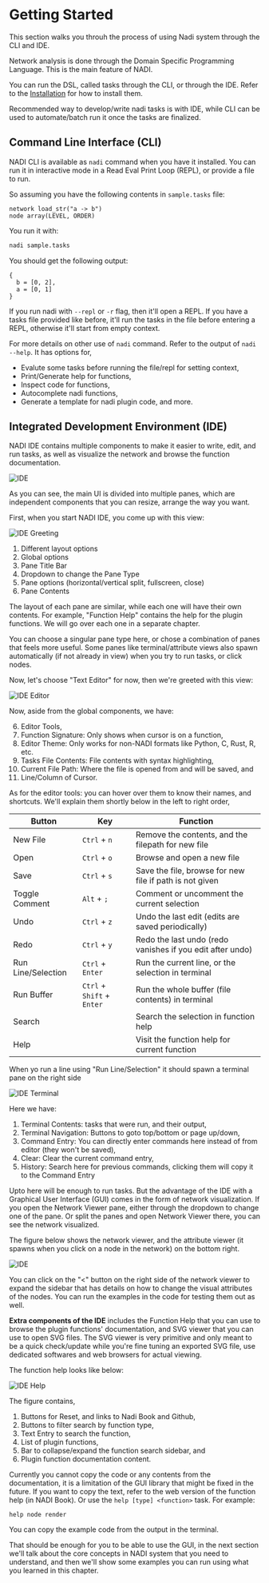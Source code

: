 # Getting Started

This section walks you throuh the process of using Nadi system through the CLI and IDE.

Network analysis is done through the Domain Specific Programming Language. This is the main feature of NADI.

You can run the DSL, called tasks through the CLI, or through the IDE. Refer to the [Installation](./installation.md) for how to install them.

Recommended way to develop/write nadi tasks is with IDE, while CLI can be used to automate/batch run it once the tasks are finalized.

## Command Line Interface (CLI)

NADI CLI is available as `nadi` command when you have it installed. You can run it in interactive mode in a Read Eval Print Loop (REPL), or provide a file to run.

So assuming you have the following contents in `sample.tasks` file:

```task
network load_str("a -> b")
node array(LEVEL, ORDER)
```

You run it with:
```bash
nadi sample.tasks
```

You should get the following output:
```task
{
  b = [0, 2],
  a = [0, 1]
}
```

If you run nadi with `--repl` or `-r` flag, then it'll open a REPL. If you have a tasks file provided like before, it'll run the tasks in the file before entering a REPL, otherwise it'll start from empty context.

For more details on other use of `nadi` command. Refer to the output of `nadi --help`. It has options for,
- Evalute some tasks before running the file/repl for setting context,
- Print/Generate help for functions,
- Inspect code for functions,
- Autocomplete nadi functions,
- Generate a template for nadi plugin code, and more.

## Integrated Development Environment (IDE)

NADI IDE contains multiple components to make it easier to write, edit, and run tasks, as well as visualize the network and browse the function documentation.

![IDE](./images/ide-screenshot.png)

As you can see, the main UI is divided into multiple panes, which are independent components that you can resize, arrange the way you want.

First, when you start NADI IDE, you come up with this view:

![IDE Greeting](./images/ide-start.png)

1. Different layout options
2. Global options
3. Pane Title Bar
4. Dropdown to change the Pane Type
5. Pane options (horizontal/vertical split, fullscreen, close)
6. Pane Contents

The layout of each pane are similar, while each one will have their own contents. For example, "Function Help" contains the help for the plugin functions. We will go over each one in a separate chapter.

You can choose a singular pane type here, or chose a combination of panes that feels more useful. Some panes like terminal/attribute views also spawn automatically (if not already in view) when you try to run tasks, or click nodes.

Now, let's choose "Text Editor" for now, then we're greeted with this view:

![IDE Editor](./images/ide-editor.png)

Now, aside from the global components, we have:

6. Editor Tools,
7. Function Signature: Only shows when cursor is on a function,
8. Editor Theme: Only works for non-NADI formats like Python, C, Rust, R, etc.
9. Tasks File Contents: File contents with syntax highlighting,
10. Current File Path: Where the file is opened from and will be saved, and
11. Line/Column of Cursor.

As for the editor tools: you can hover over them to know their names, and shortcuts. We'll explain them shortly below in the left to right order,

| Button             | Key                        | Function                                                   |
|--------------------|----------------------------|------------------------------------------------------------|
| New File           | `Ctrl` + `n`               | Remove the contents, and the filepath for new file         |
| Open               | `Ctrl` + `o`               | Browse and open a new file                                 |
| Save               | `Ctrl` + `s`               | Save the file, browse for new file if path is not given    |
| Toggle Comment     | `Alt` + `;`                | Comment or uncomment the current selection                 |
| Undo               | `Ctrl` + `z`               | Undo the last edit (edits are saved periodically)          |
| Redo               | `Ctrl` + `y`               | Redo the last undo  (redo vanishes if you edit after undo) |
| Run Line/Selection | `Ctrl` + `Enter`           | Run the current line, or the selection in terminal         |
| Run Buffer         | `Ctrl` + `Shift` + `Enter` | Run the whole buffer (file contents) in terminal           |
| Search             |                            | Search the selection in function help                      |
| Help               |                            | Visit the function help for current function               |

When yo run a line using "Run Line/Selection" it should spawn a terminal pane on the right side

![IDE Terminal](./images/ide-term.png)

Here we have:
1. Terminal Contents: tasks that were run, and their output,
2. Terminal Navigation: Buttons to goto top/bottom or page up/down,
3. Command Entry: You can directly enter commands here instead of from editor (they won't be saved),
4. Clear: Clear the current command entry,
5. History: Search here for previous commands, clicking them will copy it to the Command Entry

Upto here will be enough to run tasks. But the advantage of the IDE with a Graphical User Interface (GUI) comes in the form of network visualization. If you open the Network Viewer pane, either through the dropdown to change one of the pane. Or split the panes and open Network Viewer there, you can see the network visualized.

The figure below shows the network viewer, and the attribute viewer (it spawns when you click on a node in the network) on the bottom right.

![IDE](./images/ide-screenshot.png)

You can click on the "<" button on the right side of the network viewer to expand the sidebar that has details on how to change the visual attributes of the nodes. You can run the examples in the code for testing them out as well.

**Extra components of the IDE** includes the Function Help that you can use to browse the plugin functions' documentation, and SVG viewer that you can use to open SVG files. The SVG viewer is very primitive and only meant to be a quick check/update while you're fine tuning an exported SVG file, use dedicated softwares and web browsers for actual viewing.

The function help looks like below:

![IDE Help](./images/ide-help.png)

The figure contains,
1. Buttons for Reset, and links to Nadi Book and Github,
2. Buttons to filter search by function type,
3. Text Entry to search the function,
4. List of plugin functions,
5. Bar to collapse/expand the function search sidebar, and
6. Plugin function documentation content.

Currently you cannot copy the code or any contents from the documentation, it is a limitation of the GUI library that might be fixed in the future. If you want to copy the text, refer to the web version of the function help (in NADI Book). Or use the `help [type] <function>` task. For example:

```task run
help node render
```

You can copy the example code from the output in the terminal.

That should be enough for you to be able to use the GUI, in the next section we'll talk about the core concepts in NADI system that you need to understand, and then we'll show some examples you can run using what you learned in this chapter.
